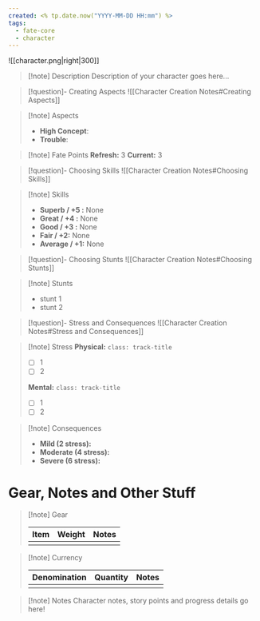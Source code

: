```yaml
---
created: <% tp.date.now("YYYY-MM-DD HH:mm") %>
tags: 
  - fate-core
  - character
---
```

![[character.png|right|300]]
> [!note] Description
> Description of your character goes here...

> [!question]- Creating Aspects
> ![[Character Creation Notes#Creating Aspects]]

> [!note] Aspects
> - **High Concept**:
> - **Trouble**:

> [!note] Fate Points
> **Refresh:** 3
> **Current:** 3

> [!question]- Choosing Skills 
> ![[Character Creation Notes#Choosing Skills]]

> [!note] Skills
>  - **Superb / +5 :**  None
>  - **Great / +4 :**  None
>  - **Good / +3 :** None
>  - **Fair / +2:** None
>  - **Average / +1:** None

> [!question]- Choosing Stunts
> ![[Character Creation Notes#Choosing Stunts]]

> [!note] Stunts
> - stunt 1
> - stunt 2

> [!question]- Stress and Consequences
> ![[Character Creation Notes#Stress and Consequences]]

> [!note] Stress
> **Physical:** `class: track-title`
> - [ ] 1
> - [ ] 2
> 
> **Mental:** `class: track-title`
>  - [ ] 1
>  - [ ] 2

> [!note] Consequences
> - **Mild (2 stress):** 
> - **Moderate (4 stress):** 
> - **Severe (6 stress):** 

# Gear, Notes and Other Stuff

> [!note] Gear
> 
> | Item | Weight | Notes |
> | ---- | ------ | ----- |
> |      |        |       |

> [!note] Currency
> 
> | Denomination | Quantity | Notes |
> | ---- | ------ | ----- |
> |      |        |       |

> [!note] Notes
> Character notes, story points and progress details go here!